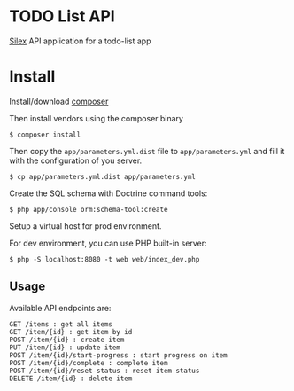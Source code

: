 TODO List API
=============

[Silex](http://silex.sensiolabs.org/) API application for a todo-list app

# Install

Install/download [composer](https://getcomposer.org/)

Then install vendors using the composer binary
```
$ composer install
```

Then copy the `app/parameters.yml.dist` file to `app/parameters.yml` and
fill it with the configuration of you server.

```
$ cp app/parameters.yml.dist app/parameters.yml
```

Create the SQL schema with Doctrine command tools:
```
$ php app/console orm:schema-tool:create
```

Setup a virtual host for prod environment.

For dev environment, you can use PHP built-in server:
```
$ php -S localhost:8080 -t web web/index_dev.php
```

## Usage

Available API endpoints are:
```
GET /items : get all items
GET /item/{id} : get item by id
POST /item/{id} : create item
PUT /item/{id} : update item
POST /item/{id}/start-progress : start progress on item
POST /item/{id}/complete : complete item
POST /item/{id}/reset-status : reset item status
DELETE /item/{id} : delete item
```
